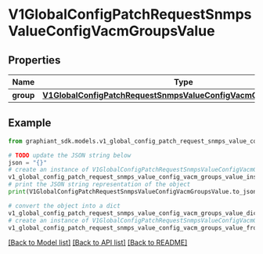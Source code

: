 # V1GlobalConfigPatchRequestSnmpsValueConfigVacmGroupsValue


## Properties

Name | Type | Description | Notes
------------ | ------------- | ------------- | -------------
**group** | [**V1GlobalConfigPatchRequestSnmpsValueConfigVacmGroupsValueGroup**](V1GlobalConfigPatchRequestSnmpsValueConfigVacmGroupsValueGroup.md) |  | [optional] 

## Example

```python
from graphiant_sdk.models.v1_global_config_patch_request_snmps_value_config_vacm_groups_value import V1GlobalConfigPatchRequestSnmpsValueConfigVacmGroupsValue

# TODO update the JSON string below
json = "{}"
# create an instance of V1GlobalConfigPatchRequestSnmpsValueConfigVacmGroupsValue from a JSON string
v1_global_config_patch_request_snmps_value_config_vacm_groups_value_instance = V1GlobalConfigPatchRequestSnmpsValueConfigVacmGroupsValue.from_json(json)
# print the JSON string representation of the object
print(V1GlobalConfigPatchRequestSnmpsValueConfigVacmGroupsValue.to_json())

# convert the object into a dict
v1_global_config_patch_request_snmps_value_config_vacm_groups_value_dict = v1_global_config_patch_request_snmps_value_config_vacm_groups_value_instance.to_dict()
# create an instance of V1GlobalConfigPatchRequestSnmpsValueConfigVacmGroupsValue from a dict
v1_global_config_patch_request_snmps_value_config_vacm_groups_value_from_dict = V1GlobalConfigPatchRequestSnmpsValueConfigVacmGroupsValue.from_dict(v1_global_config_patch_request_snmps_value_config_vacm_groups_value_dict)
```
[[Back to Model list]](../README.md#documentation-for-models) [[Back to API list]](../README.md#documentation-for-api-endpoints) [[Back to README]](../README.md)


